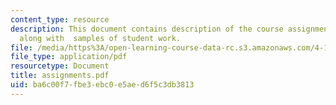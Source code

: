 ```yaml
---
content_type: resource
description: This document contains description of the course assignments and exercises
  along with  samples of student work.
file: /media/https%3A/open-learning-course-data-rc.s3.amazonaws.com/4-184-architectural-design-workshop-collage-method-and-form-spring-2004/ba6c00f7fbe3ebc0e5aed6f5c3db3813_assignments.pdf
file_type: application/pdf
resourcetype: Document
title: assignments.pdf
uid: ba6c00f7-fbe3-ebc0-e5ae-d6f5c3db3813
---
```

